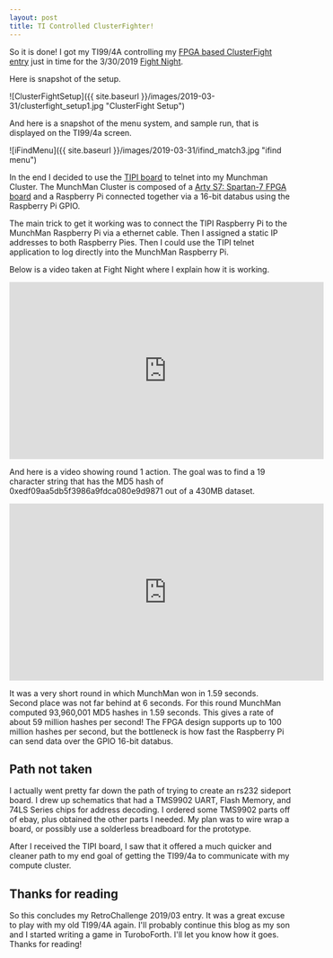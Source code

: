 ```yaml
---
layout: post
title: TI Controlled ClusterFighter!
---
```


So it is done! I got my TI99/4A controlling my 
[FPGA based ClusterFight entry](https://github.com/ClusterFights/MunchMan)
just in time for the 3/30/2019 [Fight Night](http://clusterfights.com/).

Here is snapshot of the setup.

![ClusterFightSetup]({{ site.baseurl }}/images/2019-03-31/clusterfight_setup1.jpg "ClusterFight Setup")

And here is a snapshot of the menu system, and sample run, that is 
displayed on the TI99/4a screen.

![iFindMenu]({{ site.baseurl }}/images/2019-03-31/ifind_match3.jpg "ifind menu")

In the end I decided to use the [TIPI board](http://ti994a.cwfk.net/TIPI.html) 
to telnet into my Munchman Cluster. The MunchMan Cluster is composed of a
[Arty S7: Spartan-7 FPGA board](https://store.digilentinc.com/arty-s7-spartan-7-fpga-board-for-hobbyists-and-makers/) 
and a Raspberry Pi connected together via a 16-bit databus using the Raspberry Pi GPIO.

The main trick to get it working was to connect the TIPI 
Raspberry Pi to the MunchMan Raspberry Pi via a ethernet cable.  Then I assigned
a static IP addresses to both Raspberry Pies.  Then I could use the
TIPI telnet application to log directly into the MunchMan Raspberry Pi.

Below is a video taken at Fight Night where I explain how
it is working.

<iframe width="560" height="315" src="https://www.youtube.com/embed/2ANZJTDc5s4" frameborder="0" allow="accelerometer; autoplay; encrypted-media; gyroscope; picture-in-picture" allowfullscreen></iframe>

And here is a video showing round 1 action.
The goal was to find a 19 character string that has the MD5 hash
of 0xedf09aa5db5f3986a9fdca080e9d9871 out of a 430MB dataset.

<iframe width="560" height="315" src="https://www.youtube.com/embed/bvCHjYiBQgI" frameborder="0" allow="accelerometer; autoplay; encrypted-media; gyroscope; picture-in-picture" allowfullscreen></iframe>

It was a very short round in which MunchMan won in 1.59 seconds.  
Second place was not far behind at 6 seconds. For this
round MunchMan computed 93,960,001 MD5 hashes in 1.59 seconds.
This gives a rate of about 59 million hashes per second! 
The FPGA design supports up to 100 million hashes per second,
but the bottleneck is how fast the Raspberry Pi can send
data over the GPIO 16-bit databus.

## Path not taken

I actually went pretty far down the path of trying to create an rs232 sideport board.
I drew up schematics that had a TMS9902 UART, Flash Memory, and 74LS Series chips
for address decoding.  I ordered some TMS9902 parts off of ebay, plus obtained
the other parts I needed.  My plan was to wire wrap a board, or possibly use
a solderless breadboard for the prototype.

After I received the TIPI board, I saw that it offered a much quicker
and cleaner path to my end goal of getting the TI99/4a to communicate
with my compute cluster.

## Thanks for reading

So this concludes my RetroChallenge 2019/03 entry.
It was a great excuse to play with my old
TI99/4A again.  I'll probably continue this blog
as my son and I started writing a game in TuroboForth.
I'll let you know how it goes.  Thanks for reading!

